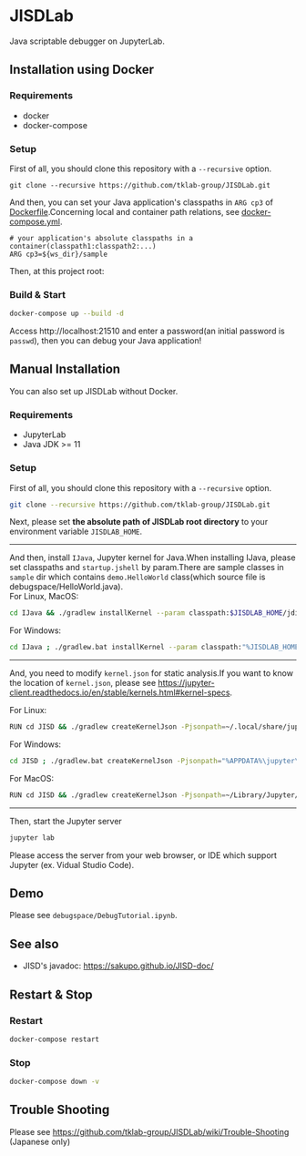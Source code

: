 # JISDLab
Java scriptable debugger on JupyterLab.

## Installation using Docker 
### Requirements
- docker
- docker-compose

### Setup
First of all, you should clone this repository with a `--recursive` option.
```
git clone --recursive https://github.com/tklab-group/JISDLab.git
```
And then, you can set your Java application's classpaths in `ARG cp3` of [Dockerfile](./Dockerfile).Concerning local and container path  relations, see [docker-compose.yml](./docker-compose.yml). 
```bash:Dockerfile
# your application's absolute classpaths in a container(classpath1:classpath2:...)
ARG cp3=${ws_dir}/sample
```
Then, at this project root:
### Build & Start
```bash
docker-compose up --build -d
```
Access http://localhost:21510 and enter a password(an initial password is `passwd`), then you can debug your Java application!

## Manual Installation
You can also set up JISDLab without Docker.
### Requirements
- JupyterLab
- Java JDK >= 11

### Setup
First of all, you should clone this repository with a `--recursive` option.
```bash
git clone --recursive https://github.com/tklab-group/JISDLab.git
```

Next, please set **the absolute path of JISDLab root directory** to your environment variable `JISDLAB_HOME`.

---

And then, install `IJava`, Jupyter kernel for Java.When installing IJava, please set classpaths and `startup.jshell` by param.There are sample classes in `sample` dir which contains `demo.HelloWorld` class(which source file is debugspace/HelloWorld.java).  
For Linux, MacOS:
```bash
cd IJava && ./gradlew installKernel --param classpath:$JISDLAB_HOME/jdiscript/jdiscript/build/libs/jdiscript-0.9.0.jar:$JISDLAB_HOME/JISD/build/libs/jisd-all.jar:<your app's class path> --param startup-scripts-path:$JISDLAB_HOME/JISD/startup.jshell && cd ..
```

For Windows:
```bash
cd IJava ; ./gradlew.bat installKernel --param classpath:"%JISDLAB_HOME%/jdiscript/jdiscript/build/libs/jdiscript-0.9.0.jar;%JISDLAB_HOME%/JISD/build/libs/jisd-all.jar;<your app's class path>" --param startup-scripts-path:"%JISDLAB_HOME%/JISD/startup.jshell"; cd ..
```
---
And, you need to modify `kernel.json` for static analysis.If you want to know the location of `kernel.json`, please see https://jupyter-client.readthedocs.io/en/stable/kernels.html#kernel-specs.  

For Linux:
```bash
RUN cd JISD && ./gradlew createKernelJson -Pjsonpath=~/.local/share/jupyter/kernels/java/kernel.json -Pcp=<your app's class path> && cd ..
```

For Windows:
```bash
cd JISD ; ./gradlew.bat createKernelJson -Pjsonpath="%APPDATA%\jupyter\kernels\java\kernel.json" -Pcp=<your app's class path>; cd ..
```

For MacOS:
```bash
RUN cd JISD && ./gradlew createKernelJson -Pjsonpath=~/Library/Jupyter/kernels/java/kernel.json -Pcp=<your app's class path> && cd ..
```
---
Then, start the Jupyter server
```bash
jupyter lab
```

Please access the server from your web browser, or IDE which support Jupyter (ex. Vidual Studio Code).  


## Demo
Please see `debugspace/DebugTutorial.ipynb`.

## See also
- JISD's javadoc: https://sakupo.github.io/JISD-doc/

## Restart & Stop
### Restart
```bash
docker-compose restart
```
### Stop
```bash
docker-compose down -v
```

## Trouble Shooting
Please see https://github.com/tklab-group/JISDLab/wiki/Trouble-Shooting (Japanese only)
